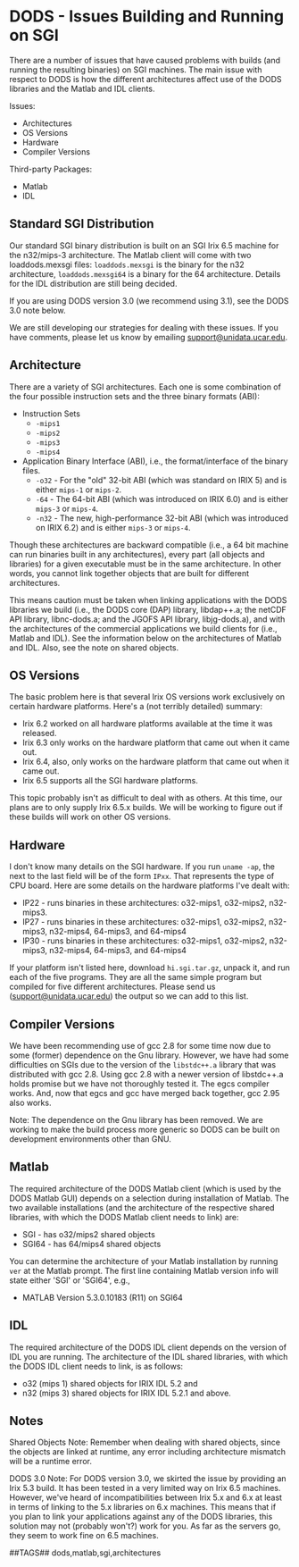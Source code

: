 # DODS - Issues Building and Running on SGI

There are a number of issues that have caused problems with builds
(and running the resulting binaries) on SGI machines.
The main issue with respect to DODS is how the different architectures
affect use of the DODS libraries and the Matlab and IDL clients.

Issues:

* Architectures
* OS Versions
* Hardware
* Compiler Versions

Third-party Packages:

* Matlab
* IDL

## Standard SGI Distribution

Our standard SGI binary distribution is built on an SGI Irix 6.5 machine
for the n32/mips-3 architecture. The Matlab client will come with two loaddods.mexsgi files:
`loaddods.mexsgi` is the binary for the n32 architecture,
`loaddods.mexsgi64` is a binary for the 64 architecture.
Details for the IDL distribution are still being decided.

If you are using DODS version 3.0 (we recommend using 3.1),
see the DODS 3.0 note below.

We are still developing our strategies for dealing with these issues.
If you have comments, please let us know by emailing support@unidata.ucar.edu.

## Architecture

There are a variety of SGI architectures. Each one is some combination
of the four possible instruction sets and the three binary formats (ABI):

* Instruction Sets
  * `-mips1`
  * `-mips2`
  * `-mips3`
  * `-mips4`
* Application Binary Interface (ABI), i.e., the format/interface of the binary files.
  * `-o32` - For the "old" 32-bit ABI (which was standard on IRIX 5) and is either `mips-1` or `mips-2`.
  * `-64` - The 64-bit ABI (which was introduced on IRIX 6.0) and is either `mips-3` or `mips-4`.
  * `-n32` - The new, high-performance 32-bit ABI (which was introduced on IRIX 6.2) and is either `mips-3` or `mips-4`.

Though these architectures are backward compatible (i.e., a 64 bit machine
can run binaries built in any architectures), every part (all objects and libraries)
for a given executable must be in the same architecture. In other words,
you cannot link together objects that are built for different architectures.

This means caution must be taken when linking applications with the DODS libraries we build
(i.e., the DODS core (DAP) library, libdap++.a; the netCDF API library, libnc-dods.a;
and the JGOFS API library, libjg-dods.a), and with the architectures
of the commercial applications we build clients for (i.e., Matlab and IDL).
See the information below on the architectures of Matlab and IDL. Also, see the note on shared objects.

## OS Versions

The basic problem here is that several Irix OS versions work exclusively on certain hardware platforms.
Here's a (not terribly detailed) summary:

* Irix 6.2 worked on all hardware platforms available at the time it was released.
* Irix 6.3 only works on the hardware platform that came out when it came out.
* Irix 6.4, also, only works on the hardware platform that came out when it came out.
* Irix 6.5 supports all the SGI hardware platforms.

This topic probably isn't as difficult to deal with as others.
At this time, our plans are to only supply Irix 6.5.x builds.
We will be working to figure out if these builds will work on other OS versions.

## Hardware

I don't know many details on the SGI hardware. If you run `uname -ap`,
the next to the last field will be of the form `IPxx`. That represents the type of CPU board.
Here are some details on the hardware platforms I've dealt with:

* IP22 - runs binaries in these architectures: o32-mips1, o32-mips2, n32-mips3.
* IP27 - runs binaries in these architectures: o32-mips1, o32-mips2, n32-mips3, n32-mips4, 64-mips3, and 64-mips4
* IP30 - runs binaries in these architectures: o32-mips1, o32-mips2, n32-mips3, n32-mips4, 64-mips3, and 64-mips4

If your platform isn't listed here, download `hi.sgi.tar.gz`, unpack it, and run each of the five programs.
They are all the same simple program but compiled for five different architectures.
Please send us (support@unidata.ucar.edu) the output so we can add to this list.

## Compiler Versions

We have been recommending use of gcc 2.8 for some time now due to some (former)
dependence on the Gnu library. However, we have had some difficulties on SGIs
due to the version of the `libstdc++.a` library that was distributed with gcc 2.8.
Using gcc 2.8 with a newer version of libstdc++.a holds promise but we have not thoroughly tested it.
The egcs compiler works. And, now that egcs and gcc have merged back together, gcc 2.95 also works.

Note: The dependence on the Gnu library has been removed.
We are working to make the build process more generic
so DODS can be built on development environments other than GNU.

## Matlab

The required architecture of the DODS Matlab client (which is used by the DODS Matlab GUI)
depends on a selection during installation of Matlab. The two available installations
(and the architecture of the respective shared libraries, with which the DODS Matlab client needs to link) are:

* SGI - has o32/mips2 shared objects
* SGI64 - has 64/mips4 shared objects

You can determine the architecture of your Matlab installation by running `ver` at the Matlab prompt.
The first line containing Matlab version info will state either 'SGI' or 'SGI64', e.g.,

* MATLAB Version 5.3.0.10183 (R11) on SGI64

## IDL

The required architecture of the DODS IDL client depends on the version of IDL you are running.
The architecture of the IDL shared libraries, with which the DODS IDL client needs to link, is as follows:

* o32 (mips 1) shared objects for IRIX IDL 5.2 and
* n32 (mips 3) shared objects for IRIX IDL 5.2.1 and above.

## Notes

Shared Objects Note: Remember when dealing with shared objects,
since the objects are linked at runtime,
any error including architecture mismatch will be a runtime error.

DODS 3.0 Note: For DODS version 3.0, we skirted the issue by providing an Irix 5.3 build.
It has been tested in a very limited way on Irix 6.5 machines.
However, we've heard of incompatibilities between Irix 5.x and 6.x
at least in terms of linking to the 5.x libraries on 6.x machines.
This means that if you plan to link your applications against any of the DODS libraries,
this solution may not (probably won't?) work for you. As far as the servers go,
they seem to work fine on 6.5 machines.

##TAGS##
dods,matlab,sgi,architectures